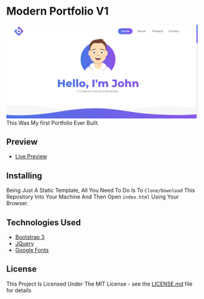 # Modern Portfolio V1
![](preview.png)
This Was My first Portfolio Ever Built.

## Preview
* [Live Preview](https://whit3h4tjr.github.io/Modern-Portfolio-V1/)

## Installing
Being Just A Static Template, All You Need To Do Is To `Clone/Download` This Repository Into Your Machine And Then Open `index.html` Using Your Browser.

## Technologies Used
* [Bootstrap 3](https://getbootstrap.com/docs/3.3/)
* [JQuery](https://jquery.com/)
* [Google Fonts](https://fonts.google.com/)

## License
This Project Is Licensed Under The MIT License - see the [LICENSE.md](LICENSE.md) file for details
